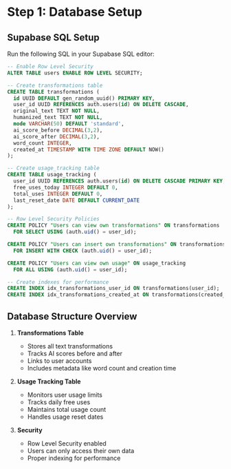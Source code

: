 # Step 1: Database Setup

## Supabase SQL Setup

Run the following SQL in your Supabase SQL editor:

```sql
-- Enable Row Level Security
ALTER TABLE users ENABLE ROW LEVEL SECURITY;

-- Create transformations table
CREATE TABLE transformations (
  id UUID DEFAULT gen_random_uuid() PRIMARY KEY,
  user_id UUID REFERENCES auth.users(id) ON DELETE CASCADE,
  original_text TEXT NOT NULL,
  humanized_text TEXT NOT NULL,
  mode VARCHAR(50) DEFAULT 'standard',
  ai_score_before DECIMAL(3,2),
  ai_score_after DECIMAL(3,2),
  word_count INTEGER,
  created_at TIMESTAMP WITH TIME ZONE DEFAULT NOW()
);

-- Create usage_tracking table
CREATE TABLE usage_tracking (
  user_id UUID REFERENCES auth.users(id) ON DELETE CASCADE PRIMARY KEY,
  free_uses_today INTEGER DEFAULT 0,
  total_uses INTEGER DEFAULT 0,
  last_reset_date DATE DEFAULT CURRENT_DATE
);

-- Row Level Security Policies
CREATE POLICY "Users can view own transformations" ON transformations
  FOR SELECT USING (auth.uid() = user_id);

CREATE POLICY "Users can insert own transformations" ON transformations
  FOR INSERT WITH CHECK (auth.uid() = user_id);

CREATE POLICY "Users can view own usage" ON usage_tracking
  FOR ALL USING (auth.uid() = user_id);

-- Create indexes for performance
CREATE INDEX idx_transformations_user_id ON transformations(user_id);
CREATE INDEX idx_transformations_created_at ON transformations(created_at DESC);
```

## Database Structure Overview

1. **Transformations Table**
   - Stores all text transformations
   - Tracks AI scores before and after
   - Links to user accounts
   - Includes metadata like word count and creation time

2. **Usage Tracking Table**
   - Monitors user usage limits
   - Tracks daily free uses
   - Maintains total usage count
   - Handles usage reset dates

3. **Security**
   - Row Level Security enabled
   - Users can only access their own data
   - Proper indexing for performance 